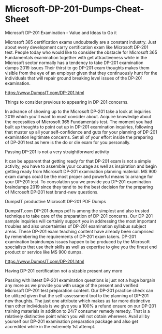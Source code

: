 # Microsoft-DP-201-Dumps-Cheat-Sheet

Microsoft DP-201 Examination - Value and Ideas to Go it

Microsoft 365 certification exams undoubtedly are a constant industry. Just about every development carry certification exam like Microsoft DP-201 test. People today who would like to consider the obstacle for Microsoft 365 Fundamentals examination together with get attractiveness while in the Microsoft sector normally has a tendency to take DP-201 examination dumps 2019 issues Their thirst to go DP-201 exam thoughts makes them visible from the eye of an employer given that they continuously hunt for the individuals that will repair ground breaking level issues of the DP-201 examination.

https://www.DumpsIT.com/DP-201.html

Things to consider previous to appearing in DP-201 concerns.

In advance of showing up to the Microsoft DP-201 take a look at inquiries 2019 which you'll want to must consider about. Acquire knowledge about the necessities of Microsoft 365 Fundamentals test. The moment you had built up thoughts to point out up in DP-201 examination inquiries, following that muster up all your self-confidence and guts for your planning of DP-201 examination legitimate concerns. Set all of your effort inside the preparing of DP-201 test as here is the do or die exam for you personally.

Passing DP-201 is not a very straightforward activity

It can be apparent that getting ready for that DP-201 exam is not a simple activity, you have to assemble your courage as well as inspiration and begin getting ready from Microsoft DP-201 examination planning material. MS 900 exam dumps could be the most proper and powerful means to arrange for your DP-201 test. To consolation you we provide you DP-201 examination braindumps 2019 since they tend to be the best decision for the preparing of Microsoft DP-201 test brand-new questions.

DumpsIT productive Microsoft DP-201 PDF Dumps

DumpsIT.com DP-201 dumps pdf is among the simplest and also trusted technique to take care of the preparation of DP-201 concerns. Our DP-201 sample inquiries will certainly support you in addressing the most important troubles and also uncertainties of DP-201 examination syllabus subject areas. These DP-201 exam teaching content have already been comprised by remembering the requirements of DP-201 exam takers. DP-201 examination braindumps issues happen to be produced by the Microsoft specialists that use their skills as well as expertise to give you the finest end product or service like MS 900 dumps.

https://www.DumpsIT.com/DP-201.html

Having DP-201 certification not a sizable present any more

Passing with latest DP-201 examination questions is just not a huge bargain any more as we provide you with usage of the present and verified Microsoft DP-201 test preparation content. Our DP-201 practice check can be utilized given that the self-assessment tool to the planning of DP-201 new thoughts. The just one attribute which makes us far more distinctive than other individuals is we give you a 100% a refund ensure on our DP-201 training materials in addition to 24/7 consumer remedy remedy. That is a relatively distinctive point which you will not obtain wherever. Avail all by yourself our DP-201 examination preparation package and also get accredited while in the extremely 1st attempt.

